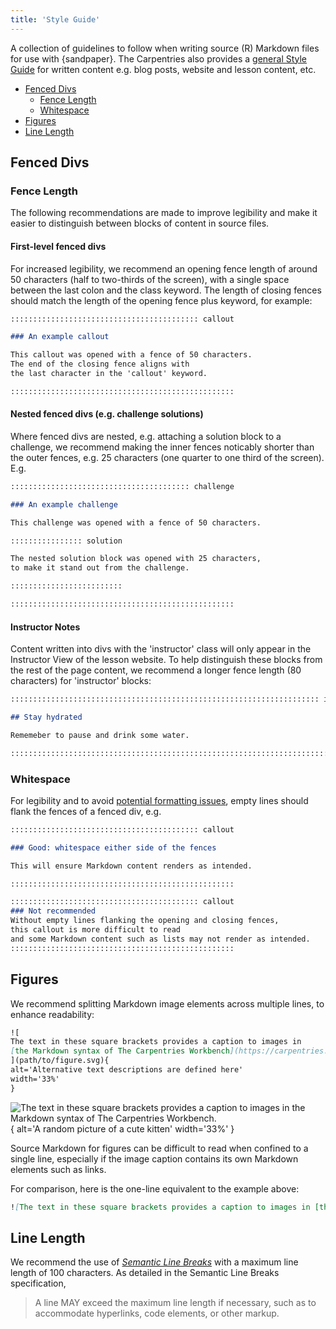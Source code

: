 ```yaml
---
title: 'Style Guide'
---
```


A collection of guidelines to follow when writing
source (R) Markdown files for use with {sandpaper}.
The Carpentries also provides a [general Style Guide](https://docs.carpentries.org/topic_folders/communications/resources/style-guide.html)
for written content e.g. blog posts, website and lesson content, etc.

- [Fenced Divs](#fenced-divs)
  - [Fence Length](#fence-length)
  - [Whitespace](#whitespace)
- [Figures](#figures)
- [Line Length](#line-length)

## Fenced Divs

### Fence Length

The following recommendations are made to improve legibility
and make it easier to distinguish between blocks of content
in source files.

#### First-level fenced divs

For increased legibility, we recommend an opening fence length of around 50 characters
(half to two-thirds of the screen), 
with a single space between the last colon and the class keyword.
The length of closing fences should match the length of the opening fence plus keyword,
for example:

```markdown
:::::::::::::::::::::::::::::::::::::::::: callout

### An example callout

This callout was opened with a fence of 50 characters.
The end of the closing fence aligns with
the last character in the 'callout' keyword.

::::::::::::::::::::::::::::::::::::::::::::::::::
```

#### Nested fenced divs (e.g. challenge solutions)

Where fenced divs are nested,
e.g. attaching a solution block to a challenge,
we recommend making the inner fences noticably shorter
than the outer fences, e.g. 25 characters (one quarter to one third of the screen).
E.g.

```markdown
:::::::::::::::::::::::::::::::::::::::: challenge

### An example challenge

This challenge was opened with a fence of 50 characters.

:::::::::::::::: solution

The nested solution block was opened with 25 characters,
to make it stand out from the challenge.

:::::::::::::::::::::::::

::::::::::::::::::::::::::::::::::::::::::::::::::
```

#### Instructor Notes

Content written into divs with the 'instructor' class will only appear
in the Instructor View of the lesson website.
To help distinguish these blocks from the rest of the page content,
we recommend a longer fence length (80 characters) for 'instructor' blocks:

```markdown
::::::::::::::::::::::::::::::::::::::::::::::::::::::::::::::::::::: instructor

## Stay hydrated

Rememeber to pause and drink some water.

::::::::::::::::::::::::::::::::::::::::::::::::::::::::::::::::::::::::::::::::
```

### Whitespace

For legibility and to avoid 
[potential formatting issues](https://github.com/carpentries/sandpaper/issues/355),
empty lines should flank the fences of a fenced div, e.g.

```markdown
:::::::::::::::::::::::::::::::::::::::::: callout

### Good: whitespace either side of the fences

This will ensure Markdown content renders as intended.

::::::::::::::::::::::::::::::::::::::::::::::::::

:::::::::::::::::::::::::::::::::::::::::: callout
### Not recommended
Without empty lines flanking the opening and closing fences,
this callout is more difficult to read
and some Markdown content such as lists may not render as intended.
::::::::::::::::::::::::::::::::::::::::::::::::::
```

## Figures

We recommend splitting Markdown image elements across multiple lines,
to enhance readability:

```markdown
![
The text in these square brackets provides a caption to images in 
[the Markdown syntax of The Carpentries Workbench](https://carpentries.github.io/sandpaper-docs/example.html#figures).
](path/to/figure.svg){
alt='Alternative text descriptions are defined here'
width='33%'
}
```

![
The text in these square brackets provides a caption to images in 
[the Markdown syntax of The Carpentries Workbench](https://carpentries.github.io/sandpaper-docs/example.html#figures).
](https://placekitten.com/300/300){
alt='A random picture of a cute kitten'
width='33%'
}

Source Markdown for figures can be difficult to read when confined to a single line,
especially if the image caption contains its own Markdown elements such as links. 

For comparison, here is the one-line equivalent to the example above:

```markdown
![The text in these square brackets provides a caption to images in [the Markdown syntax of The Carpentries Workbench](https://carpentries.github.io/sandpaper-docs/example.html#figures).](path/to/figure.svg){alt='Alternative text descriptions are defined here' width='33%'}
```

## Line Length

We recommend the use of [_Semantic Line Breaks_][sembr]
with a maximum line length of 100 characters.
As detailed in the Semantic Line Breaks specification,

> A line MAY exceed the maximum line length if necessary, 
> such as to accommodate hyperlinks, code elements, or other markup.

[sembr]: https://sembr.org/
